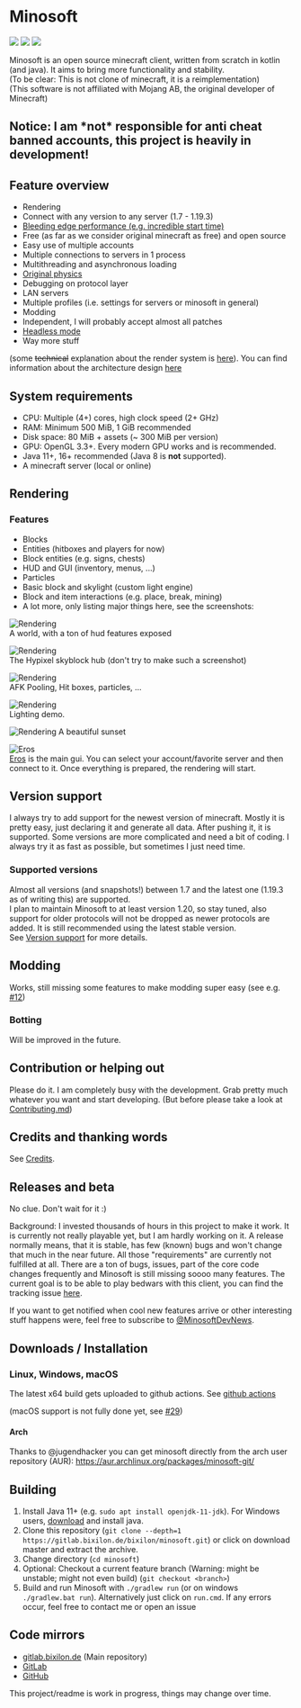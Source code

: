 # Minosoft
[<img src="https://img.shields.io/matrix/minosoft:matrix.org?style=for-the-badge">](https://matrix.to/#/#minosoft:matrix.org)
<img src="https://img.shields.io/gitlab/pipeline-status/bixilon/minosoft?branch=master&gitlab_url=https%3A%2F%2Fgitlab.bixilon.de&style=for-the-badge">
<img src="https://img.shields.io/badge/license-GPLv3-brightgreen?style=for-the-badge">

Minosoft is an open source minecraft client, written from scratch in kotlin (and java). It aims to bring more functionality and stability.  
(To be clear: This is not clone of minecraft, it is a reimplementation)  
(This software is not affiliated with Mojang AB, the original developer of Minecraft)

<h2>Notice: I am *not* responsible for anti cheat banned accounts, this project is heavily in development!</h2>

## Feature overview

- Rendering
- Connect with any version to any server  (1.7 - 1.19.3)
- [Bleeding edge performance (e.g. incredible start time)](/doc/Performance.md)
- Free (as far as we consider original minecraft as free) and open source
- Easy use of multiple accounts
- Multiple connections to servers in 1 process
- Multithreading and asynchronous loading
- [Original physics](/doc/Physics.md)
- Debugging on protocol layer
- LAN servers
- Multiple profiles (i.e. settings for servers or minosoft in general)
- Modding
- Independent, I will probably accept almost all patches
- [Headless mode](/doc/Headless.md)
- Way more stuff

(some ~~technical~~ explanation about the render system is [here](/doc/rendering/ReadMe.md)). You can find information about the architecture design [here](/doc/Architecture.md)

## System requirements

- CPU: Multiple (4+) cores, high clock speed (2+ GHz)
- RAM: Minimum 500 MiB, 1 GiB recommended
- Disk space: 80 MiB + assets (~ 300 MiB per version)
- GPU: OpenGL 3.3+. Every modern GPU works and is recommended.
- Java 11+, 16+ recommended (Java 8 is **not** supported).
- A minecraft server (local or online)

## Rendering

### Features

- Blocks
- Entities (hitboxes and players for now)
- Block entities (e.g. signs, chests)
- HUD and GUI (inventory, menus, ...)
- Particles
- Basic block and skylight (custom light engine)
- Block and item interactions (e.g. place, break, mining)
- A lot more, only listing major things here, see the screenshots:

![Rendering](doc/img/rendering5.png)  
A world, with a ton of hud features exposed

![Rendering](doc/img/hypixel_skyblock.png)  
The Hypixel skyblock hub (don't try to make such a screenshot)

![Rendering](doc/img/afk_pool.png)  
AFK Pooling, Hit boxes, particles, ...

![Rendering](doc/img/rendering1.png)  
Lighting demo.

![Rendering](doc/img/sunset.png)
A beautiful sunset

![Eros](doc/img/eros.png)  
[Eros](https://en.wikipedia.org/wiki/Eros) is the main gui. You can select your account/favorite server and then connect to it. Once everything is prepared, the rendering will start.

## Version support

I always try to add support for the newest version of minecraft. Mostly it is pretty easy, just declaring it and generate all data. After pushing it, it is supported. Some versions are more complicated and need a bit of coding. I always try it as fast as possible, but sometimes I just need time.

### Supported versions

Almost all versions (and snapshots!) between 1.7 and the latest one (1.19.3 as of writing this) are supported.  
I plan to maintain Minosoft to at least version 1.20, so stay tuned, also support for older protocols will not be dropped as newer protocols are added. It is still recommended using the latest stable version.  
See [Version support](/doc/VersionSupport.md) for more details.

## Modding

Works, still missing some features to make modding super easy (see e.g. [#12](https://gitlab.bixilon.de/bixilon/minosoft/-/issues/12))

### Botting

Will be improved in the future.

## Contribution or helping out

Please do it. I am completely busy with the development. Grab pretty much whatever you want and start developing.
(But before please take a look at [Contributing.md](/Contributing.md))

## Credits and thanking words

See [Credits](Credits.md).

## Releases and beta

No clue. Don't wait for it :)

Background: I invested thousands of hours in this project to make it work. It is currently not really playable yet, but I am hardly working on it. A release normally means, that it is stable, has few (known) bugs and won't change that much in the near future. All those "requirements" are currently not fulfilled at all. There are a ton of bugs, issues, part of the core code changes frequently and Minosoft is still missing soooo many features. The current goal is to be able to play bedwars with this client, you can find the tracking issue [here](https://gitlab.bixilon.de/bixilon/minosoft/-/issues/42).

If you want to get notified when cool new features arrive or other interesting stuff happens were, feel free to subscribe to [@MinosoftDevNews](https://t.me/MinosoftDevNews).

## Downloads / Installation

### Linux, Windows, macOS

The latest x64 build gets uploaded to github actions. See [github actions](https://github.com/Bixilon/Minosoft/actions)

(macOS support is not fully done yet, see [#29](https://gitlab.bixilon.de/bixilon/minosoft/-/issues/29))

#### Arch

Thanks to @jugendhacker you can get minosoft directly from the arch user repository (AUR): https://aur.archlinux.org/packages/minosoft-git/

## Building

1. Install Java 11+ (e.g. `sudo apt install openjdk-11-jdk`). For Windows users, [download](https://www.azul.com/downloads/?package=jdk#zulu) and install java.
2. Clone this repository (`git clone --depth=1 https://gitlab.bixilon.de/bixilon/minosoft.git`) or click on download master and extract the archive.
3. Change directory (`cd minosoft`)
4. Optional: Checkout a current feature branch (Warning: might be unstable; might not even build) (`git checkout <branch>`)
5. Build and run Minosoft with `./gradlew run` (or on windows `./gradlew.bat run`). Alternatively just click on `run.cmd`. If any errors occur, feel free to contact me or open an issue


## Code mirrors

- [gitlab.bixilon.de](https://gitlab.bixilon.de/bixilon/minosoft/) (Main repository)
- [GitLab](https://gitlab.com/Bixilon/minosoft)
- [GitHub](https://github.com/Bixilon/Minosoft/)

This project/readme is work in progress, things may change over time.
